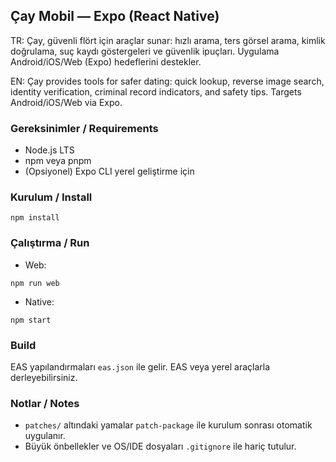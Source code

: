 ## Çay Mobil — Expo (React Native)

TR: Çay, güvenli flört için araçlar sunar: hızlı arama, ters görsel arama, kimlik doğrulama, suç kaydı göstergeleri ve güvenlik ipuçları. Uygulama Android/iOS/Web (Expo) hedeflerini destekler.

EN: Çay provides tools for safer dating: quick lookup, reverse image search, identity verification, criminal record indicators, and safety tips. Targets Android/iOS/Web via Expo.

### Gereksinimler / Requirements
- Node.js LTS
- npm veya pnpm
- (Opsiyonel) Expo CLI yerel geliştirme için

### Kurulum / Install
```
npm install
```

### Çalıştırma / Run
- Web:
```
npm run web
```
- Native:
```
npm start
```

### Build
EAS yapılandırmaları `eas.json` ile gelir. EAS veya yerel araçlarla derleyebilirsiniz.

### Notlar / Notes
- `patches/` altındaki yamalar `patch-package` ile kurulum sonrası otomatik uygulanır.
- Büyük önbellekler ve OS/IDE dosyaları `.gitignore` ile hariç tutulur.

